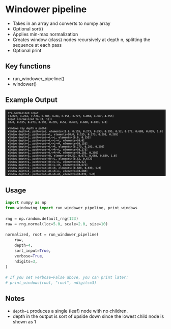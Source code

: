 # Windower pipeline

- Takes in an array and converts to numpy array
- Optional sort()
- Applies min-max normalization
- Creates window (class) nodes recursively at depth n, splitting the sequence at each pass
- Optional print

## Key functions
- run_windower_pipeline()
- windower()

## Example Output

<p align="center">
  <img src="img/example.png" alt="Windower example output" width="720" style="max-width:100%; height:auto;"/>
</p>

## Usage

```python
import numpy as np
from windowing import run_windower_pipeline, print_windows

rng = np.random.default_rng(123)
raw = rng.normal(loc=5.0, scale=2.0, size=10)

normalized, root = run_windower_pipeline(
    raw,
    depth=4,
    sort_input=True,
    verbose=True,
    ndigits=3,
)

# If you set verbose=False above, you can print later:
# print_windows(root, "root", ndigits=3)
```

## Notes

* `depth=1` produces a single (leaf) node with no children.
* depth in the output is sort of upside down since the lowest child node is shown as 1
